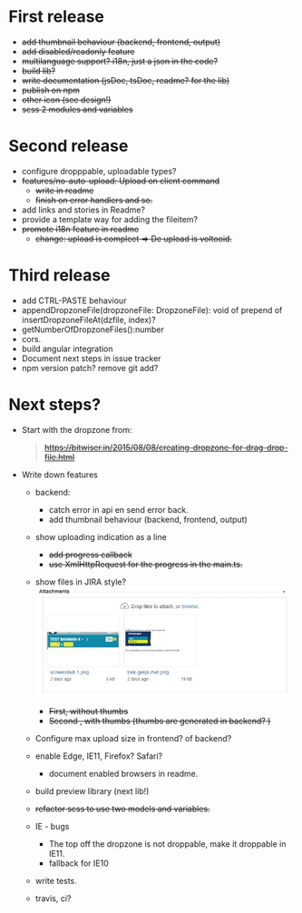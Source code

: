 # First release

- ~~add thumbnail behaviour (backend, frontend, output)~~
- ~~add disabled/readonly feature~~
- ~~multilanguage support? i18n, just a json in the code?~~
- ~~build lib?~~
- ~~write documentation (jsDoc, tsDoc, readme? for the lib)~~
- ~~publish on npm~~
- ~~other icon (see design!)~~
- ~~scss 2 modules and variables~~

# Second release
- configure dropppable, uploadable types?
- ~~features/no-auto-upload: Upload on client command~~
    - ~~write in readme~~
    - ~~finish on error handlers and so.~~
- add links and stories in Readme?
- provide a template way for adding the fileitem?
- ~~promote i18n feature in readme~~ 
    - ~~change: upload is compleet => De upload is voltooid.~~
    
# Third release
- add CTRL-PASTE behaviour
- appendDropzoneFile(dropzoneFile: DropzoneFile): void of prepend of insertDropzoneFileAt(dzfile, index)? 
- getNumberOfDropzoneFiles():number
- cors.
- build angular integration
- Document next steps in issue tracker
- npm version patch? remove git add?

# Next steps?

- Start with the dropzone from:

    > ~~https://bitwiser.in/2015/08/08/creating-dropzone-for-drag-drop-file.html~~
    
- Write down features 
    - backend:
        - catch error in api en send error back.
        - add thumbnail behaviour (backend, frontend, output)
    - show uploading indication as a line
        - ~~add  progress callback~~
        - ~~use XmlHttpRequest for the progress in the main.ts.~~
    - show files in JIRA style?  ![alt jira example](./images/JIRA-style.JPG)
        - ~~First, without thumbs~~
        - ~~Second , with thumbs (thumbs are generated in backend? )~~
    - Configure max upload size in frontend? of backend?
    - enable Edge, IE11, Firefox? Safari?
        - document enabled browsers in readme.
    - build preview library (next lib!)
    - ~~refactor scss to use two models and variables.~~
    
    - IE - bugs
        - The top off the dropzone is not droppable, make it droppable in IE11.
        - fallback for IE10
    - write tests.
    - travis, ci?
